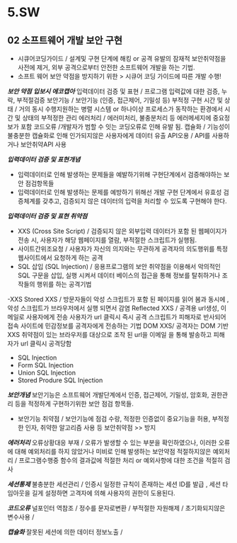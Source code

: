 
# 5.SW
## 02 소프트웨어 개발 보안 구현

- 시큐어코딩가이드 / 설계및 구현 단계에 해킹 or 공격 유발의 잠재적 보안취약점을 사전에 제거, 외부 공격으로부터 안전한 소프트웨어 개발을 하는 기법.
- 소프트 웨어 보안 약점을 방지하기 위한 > 시큐어 코딩 가이드에 따른 개발 수행!

***보안 약점*** ***입보시 에코캡아***
입력데이터 검증 및 표현 / 프로그램 입력값에 대한 검증, 누락, 부적절검증
보안기능 / 보안기능 (인증, 접근제어, 기밀성 등) 부적정 구현
시간 및 상태 / 거의 동시 수행지원하는 병렬 시스템 or 하나이상 프로세스가 동작하는 환경에서 시간 및 상태의 부적정한 관리
에러처리 / 에러미처리, 불충분처리 등 에러메세지에 중요정보가 포함
코드오류 /개발자가 범할 수 잇는 코딩오류로 인해 유발 됨.
캡슐화 / 기능성이 불충분한 캡슐화로 인해 인가되지않은 사용자에게 데이터 유출
API오용 / API를 사용하거나 보안취약API 사용

***입력데이터 검증 및 표현개념***
- 입력데이터로 인해 발생하는 문제들을 예발하기위해 구현단계에서 검증해야하는 보안 점검항목들
- 입력데이터로 인해 발생하는 문제를 예방하기 위해선 개발 구현 단계에서 유효성 검증체계를 갖추고, 검증되지 않은 데이터의 입력을 처리할 수 있도록 구현해야 한다.

***입력데이터 검증 및 표현 취약점***
- XXS (Cross Site Script) / 검증되지 않은 외부입력 데이터가 포함 된 웹페이지가 전송 시, 사용자가 해당 웹페이지를 열람, 부적절한 스크립트가 실행됨. 
- 사이트간위조요청 / 사용자가 자신의 의지와는 무관하게 공격자의 의도행위를 특정 웹사이트에서 요청하게 하는 공격
- SQL 삽입 (SQL Injection) / 응용프로그램의 보안 취약점을 이용해서 악의적인 SQL 구문을 삽입, 실행 시켜서 데이터 베이스의 접근을 통해 정보를 탈취하거나 조작들의 행위를 하는 공격기법

-XXS
Stored XXS / 방문자들이 악성 스크립트가 포함 된 페이지를 읽어 봄과 동시에 , 악성 스크립트가 브라우저에서 실행 되면서 감염
Reflected XXS / 공격용 url생성, 이메일로 사용자에게 전송 사용자가 url 클릭시 즉시 공격 스크립트가 피해자로 반사되어 접속 사이트에 민감정보를 공격자에게 전송하는 기법
DOM XXS/ 공격자는 DOM 기반 XXS 취약점이 있는 브라우저를 대상으로 조작 된 url을 이메일 을 통해 발송하고 피해자가 url 클릭시 공격당함

- SQL Injection
- Form SQL Injection
- Union SQL Injection
- Stored Produre SQL Injection

***보안개념***
보안기능은 소프트웨어 개발단계에서 인증, 접근제어, 기밀성, 암호화, 권한관리 등을 적정하게 구현하기위한 보안 점검 항목들.
- 보안기능 취약점 / 보안기능에 점검 수랑, 적정한 인증없이 중요기능을 허용, 부적정한 인자, 취약한 알고리즘 사용 등 보안취약점 >> 방지

***에러처리***
오류상황대응 부재 / 오류가 발생할 수 있는 부분을 확인하였으나, 이러한 오류에 대해 예외처리를 하지 않았거나 미비로 인해 발생하는 보안약점
적절하지않은 예외처리 / 프로그램수행중 함수의 결과값에 적절한 처리 or 예외사항에 대한 조건을 적절히 검사

***세션통제***
불충분한 세션관리 / 인증시 일정한 규칙이 존재하는 세션 ID를 발급 , 세션 타임아웃을 길게 설정하면 고격자에 의해 사용자의 권한이 도용된다.

***코드오류***
널포인터 역참조 / 
정수를 문자로변환 / 
부적절한 자원해제 / 
초기화되지않은 변수사용 / 

***캡슐화***
잘못된 세션에 의한 데이터 정보노출 / 

